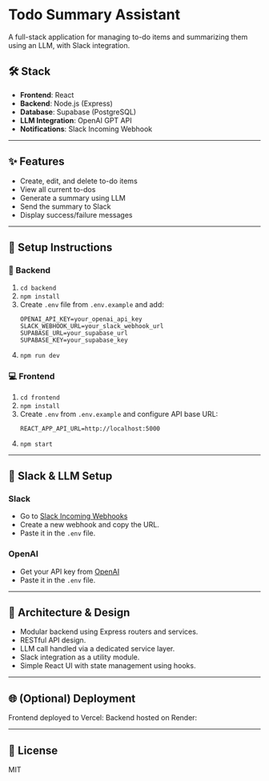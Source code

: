 # Todo Summary Assistant

A full-stack application for managing to-do items and summarizing them using an LLM, with Slack integration.

## 🛠 Stack

- **Frontend**: React
- **Backend**: Node.js (Express)
- **Database**: Supabase (PostgreSQL)
- **LLM Integration**: OpenAI GPT API
- **Notifications**: Slack Incoming Webhook

---

## ✨ Features

- Create, edit, and delete to-do items
- View all current to-dos
- Generate a summary using LLM
- Send the summary to Slack
- Display success/failure messages

---

## 🚀 Setup Instructions

### 🔧 Backend

1. `cd backend`
2. `npm install`
3. Create `.env` file from `.env.example` and add:
    ```env
    OPENAI_API_KEY=your_openai_api_key
    SLACK_WEBHOOK_URL=your_slack_webhook_url
    SUPABASE_URL=your_supabase_url
    SUPABASE_KEY=your_supabase_key
    ```
4. `npm run dev`

### 💻 Frontend

1. `cd frontend`
2. `npm install`
3. Create `.env` from `.env.example` and configure API base URL:
    ```env
    REACT_APP_API_URL=http://localhost:5000
    ```
4. `npm start`

---

## 🔗 Slack & LLM Setup

### Slack

- Go to [Slack Incoming Webhooks](https://api.slack.com/messaging/webhooks)
- Create a new webhook and copy the URL.
- Paste it in the `.env` file.

### OpenAI

- Get your API key from [OpenAI](https://platform.openai.com/account/api-keys)
- Paste it in the `.env` file.

---

## 📐 Architecture & Design

- Modular backend using Express routers and services.
- RESTful API design.
- LLM call handled via a dedicated service layer.
- Slack integration as a utility module.
- Simple React UI with state management using hooks.

---

## 🌐 (Optional) Deployment

Frontend deployed to Vercel:
Backend hosted on Render: 

---

## 📄 License

MIT
